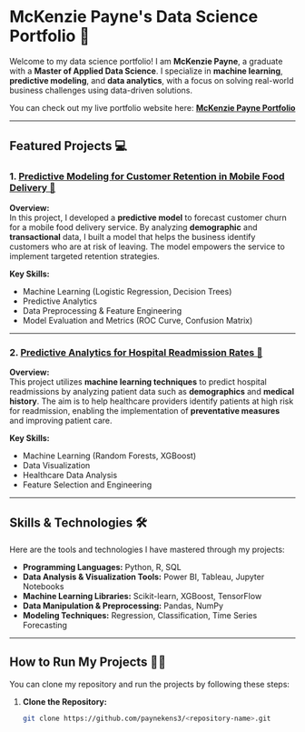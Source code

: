 # McKenzie Payne's Data Science Portfolio 💖

Welcome to my data science portfolio! I am **McKenzie Payne**, a graduate with a **Master of Applied Data Science**. I specialize in **machine learning**, **predictive modeling**, and **data analytics**, with a focus on solving real-world business challenges using data-driven solutions.

You can check out my live portfolio website here: [**McKenzie Payne Portfolio**](https://paynekens3.github.io)

---

## Featured Projects 💻

### 1. [Predictive Modeling for Customer Retention in Mobile Food Delivery 🍔](https://github.com/paynekens3/Predictive-Modeling-for-Customer-Retention-in-Mobile-Food-Delivery)

**Overview:**  
In this project, I developed a **predictive model** to forecast customer churn for a mobile food delivery service. By analyzing **demographic** and **transactional** data, I built a model that helps the business identify customers who are at risk of leaving. The model empowers the service to implement targeted retention strategies.

**Key Skills:**  
- Machine Learning (Logistic Regression, Decision Trees)  
- Predictive Analytics  
- Data Preprocessing & Feature Engineering  
- Model Evaluation and Metrics (ROC Curve, Confusion Matrix)

---

### 2. [Predictive Analytics for Hospital Readmission Rates 🏥](https://github.com/paynekens3/-Predictive-Analytics-for-Hospital-Readmission-Rates-)

**Overview:**  
This project utilizes **machine learning techniques** to predict hospital readmissions by analyzing patient data such as **demographics** and **medical history**. The aim is to help healthcare providers identify patients at high risk for readmission, enabling the implementation of **preventative measures** and improving patient care.

**Key Skills:**  
- Machine Learning (Random Forests, XGBoost)  
- Data Visualization  
- Healthcare Data Analysis  
- Feature Selection and Engineering

---

## Skills & Technologies 🛠️

Here are the tools and technologies I have mastered through my projects:

- **Programming Languages:** Python, R, SQL
- **Data Analysis & Visualization Tools:** Power BI, Tableau, Jupyter Notebooks
- **Machine Learning Libraries:** Scikit-learn, XGBoost, TensorFlow
- **Data Manipulation & Preprocessing:** Pandas, NumPy
- **Modeling Techniques:** Regression, Classification, Time Series Forecasting

---

## How to Run My Projects 🏃‍♀️

You can clone my repository and run the projects by following these steps:

1. **Clone the Repository:**
   ```bash
   git clone https://github.com/paynekens3/<repository-name>.git

